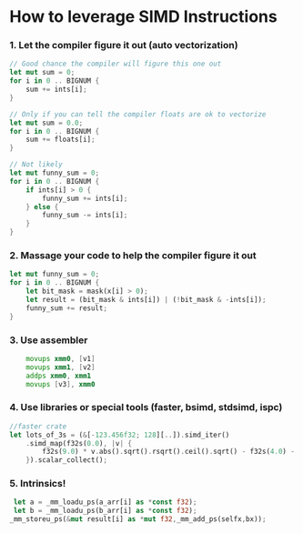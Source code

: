 # How to leverage SIMD Instructions
### 1. Let the compiler figure it out (auto vectorization)

```rust
// Good chance the compiler will figure this one out
let mut sum = 0;
for i in 0 .. BIGNUM {
    sum += ints[i];
}

// Only if you can tell the compiler floats are ok to vectorize
let mut sum = 0.0;
for i in 0 .. BIGNUM {
    sum += floats[i];
}

// Not likely
let mut funny_sum = 0;
for i in 0 .. BIGNUM {
    if ints[i] > 0 {
        funny_sum += ints[i];
    } else {
        funny_sum -= ints[i];
    }
}

```
### 2. Massage your code to help the compiler figure it out

```rust
let mut funny_sum = 0;
for i in 0 .. BIGNUM {        
    let bit_mask = mask(x[i] > 0);
    let result = (bit_mask & ints[i]) | (!bit_mask & -ints[i]);
    funny_sum += result;    
}

```
### 3. Use assembler
```asm
    movups xmm0, [v1]  
    movups xmm1, [v2]  
    addps xmm0, xmm1   
    movups [v3], xmm0  
```
### 4. Use libraries or special tools (faster, bsimd, stdsimd, ispc)
```rust
//faster crate
let lots_of_3s = (&[-123.456f32; 128][..]).simd_iter()
    .simd_map(f32s(0.0), |v| {
        f32s(9.0) * v.abs().sqrt().rsqrt().ceil().sqrt() - f32s(4.0) - f32s(2.0)
    }).scalar_collect();
```

### 5. Intrinsics!
```rust
 let a = _mm_loadu_ps(a_arr[i] as *const f32);
 let b = _mm_loadu_ps(b_arr[i] as *const f32);
_mm_storeu_ps(&mut result[i] as *mut f32,_mm_add_ps(selfx,bx));                                    
```
